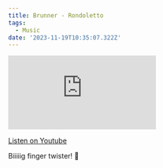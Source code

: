 ```yaml
---
title: Brunner - Rondoletto
tags:
  - Music
date: '2023-11-19T10:35:07.322Z'
---
```


<iframe src="https://www.youtube-nocookie.com/embed/CmFNsE6OoGE?modestbranding=1&showinfo=0&rel=0" title="YouTube video player" frameborder="0" allow="accelerometer; autoplay; encrypted-media; gyroscope; picture-in-picture;" allowfullscreen className="youtube_video"></iframe>

[Listen on Youtube](https://youtu.be/CmFNsE6OoGE)

Biiiiig finger twister! 🔀
